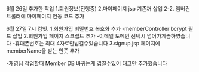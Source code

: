 6월 26일 추가한 작업
1.회원정보(진행중)
2.마이페이지 jsp 기존꺼 삽입
2-2. 멤버컨트롤러에 마이페이지 연동 코드 추가


6월 27일 7시 컴잇.
1.회원가입 비밀번호 복호화 추가
-memberController bcrypt 필드 삽입
2.회원가입 페이지 스크립트 추가
-이메일 도메인 선택시 넘어가게끔하였습니다
-휴대폰번호는 최대 4자로만넘길수있습니다
3.signup.jsp 페이지에 memberName을 받는 인풋 추가

-재영님 작업할때 Member DB 바뀌는게 겹칠수있어 태그만 추가했습니다

